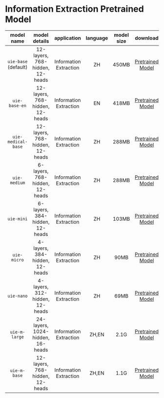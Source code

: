 # Information Extraction Pretrained Model

 | model name |   model details  | application  | language | model size |download |
  | :---: | :--------: | :--------: | :--------: | :--------: |:--------: |
  | `uie-base` (default)| 12-layers, 768-hidden, 12-heads | Information Extraction  | ZH |450MB|[Pretrained Model](https://bj.bcebos.com/paddlenlp/models/transformers/uie/uie_base.pdparams) |
  | `uie-base-en` | 12-layers, 768-hidden, 12-heads | Information Extraction  | EN |418MB|[Pretrained Model](https://bj.bcebos.com/paddlenlp/models/transformers/uie/uie_base_en.pdparams) |
  | `uie-medical-base` | 12-layers, 768-hidden, 12-heads | Information Extraction  | ZH |288MB|[Pretrained Model](https://bj.bcebos.com/paddlenlp/taskflow/information_extraction/uie_medium_v1.0/model_state.pdparams) |
  | `uie-medium`| 6-layers, 768-hidden, 12-heads | Information Extraction  | ZH |288MB|[Pretrained Model](https://bj.bcebos.com/paddlenlp/models/transformers/uie/uie_medium.pdparams) |
  | `uie-mini`| 6-layers, 384-hidden, 12-heads | Information Extraction  | ZH |103MB|[Pretrained Model](https://bj.bcebos.com/paddlenlp/models/transformers/uie/uie_mini.pdparams) |
  | `uie-micro`| 4-layers, 384-hidden, 12-heads | Information Extraction  | ZH |90MB|[Pretrained Model](https://bj.bcebos.com/paddlenlp/models/transformers/uie/uie_micro.pdparams) |
  | `uie-nano`| 4-layers, 312-hidden, 12-heads | Information Extraction  | ZH |69MB|[Pretrained Model](https://bj.bcebos.com/paddlenlp/models/transformers/uie/uie_nano.pdparams) |
  | `uie-m-large`| 24-layers, 1024-hidden, 16-heads | Information Extraction  | ZH,EN |2.1G|[Pretrained Model](https://paddlenlp.bj.bcebos.com/models/transformers/uie_m/uie_m_large.pdparams) |
  | `uie-m-base`| 12-layers, 768-hidden, 12-heads | Information Extraction  | ZH,EN |1.1G|[Pretrained Model](https://paddlenlp.bj.bcebos.com/models/transformers/uie_m/uie_m_base.pdparams) |

